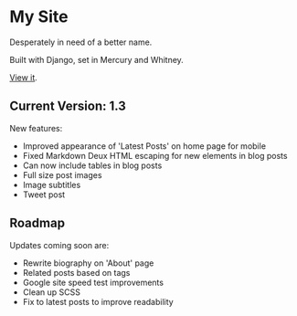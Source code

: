 # My Site

Desperately in need of a better name.

Built with Django, set in Mercury and Whitney.

[View it](http://david.ingledow.co.uk/).

## Current Version: 1.3

New features:

* Improved appearance of 'Latest Posts' on home page for mobile
* Fixed Markdown Deux HTML escaping for new elements in blog posts
* Can now include tables in blog posts
* Full size post images
* Image subtitles
* Tweet post

## Roadmap

Updates coming soon are:

* Rewrite biography on 'About' page
* Related posts based on tags
* Google site speed test improvements
* Clean up SCSS
* Fix to latest posts to improve readability
